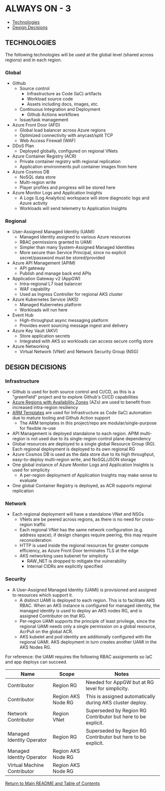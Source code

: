 # ALWAYS ON - 3

<!-- TOC -->
- [Technologies](#technologies)
- [Design Decisions](#design-decisions)
<!-- /TOC -->

## TECHNOLOGIES

The following technologies will be used at the global level (shared across regions) and in each region.

### Global

- Github
  - Source control
    - Infrastructure as Code (IaC) artifacts
    - Workload source code
    - Assets including docs, images, etc.
  - Continuous Integration and Deployment
    - Github Actions workflows
  - Issue/task management
- Azure Front Door (AFD)
  - Global load balancer across Azure regions
  - Optimized connectivity with anycast/split TCP
  - Web Access Firewall (WAF)
- DDoS Plan
  - Deployed globally, configured on regional VNets
- Azure Container Registry (ACR)
  - Private container registry with regional replication
  - Application environments pull container images from here
- Azure Cosmos DB
  - NoSQL data store
  - Multi-region write
  - Player profiles and progress will be stored here
- Azure Monitor Logs and Application Insights
  - A Logs (Log Analytics) workspace will store diagnostic logs and Azure activity
  - Workloads will send telemetry to Application Insights

### Regional

- User-Assigned Managed Identity (UAMI)
  - Managed Identity assigned to various Azure resources
  - RBAC permissions granted to UAMI
  - Simpler than many System-Assigned Managed Identities
  - More secure than Service Principal, since no explicit secret/password must be stored/provided
- Azure API Management (APIM)
  - API gateway
  - Publish and manage back end APIs
- Application Gateway v2 (AppGW)
  - Intra-regional L7 load balancer
  - WAF capability
  - Used as Ingress Controller for regional AKS cluster
- Azure Kubernetes Service (AKS)
  - Managed Kubernetes platform
  - Workloads will run here
- Event Hub
  - High-throughput async messaging platform
  - Provides event sourcing message ingest and delivery
- Azure Key Vault (AKV)
  - Store application secrets
  - Integrated with AKS so workloads can access secure config store
- Azure Networking
  - Virtual Network (VNet) and Network Security Group (NSG)

## DESIGN DECISIONS

### Infrastructure

- Github is used for both source control and CI/CD, as this is a "greenfield" project and to explore Github's CI/CD capabilities
- [Azure Regions with Availability Zones](https://docs.microsoft.com/azure/availability-zones/az-region) (AZs) are used to benefit from increased intra-region resiliency
- [ARM Templates](https://docs.microsoft.com/azure/azure-resource-manager/templates/) are used for Infrastructure as Code (IaC) automation due to mature tooling and Github Action support
  - The ARM templates in this project/repo are modular/single-purpose for flexible re-use
- API Management is deployed standalone to each region. APIM multi-region is not used due to its single-region control plane dependency
- Global resources are deployed to a single global Resource Group (RG). Each regional deployment is deployed to its own regional RG
- Azure Cosmos DB is used as the data store due to its high throughput, easy-to-deploy multi-region write, and NoSQL/JSON storage
- One global instance of Azure Monitor Logs and Application Insights is used for simplicity
  - A per-region deployment of Application Insights may make sense to evaluate
- One global Container Registry is deployed, as ACR supports regional replication

### Network

- Each regional deployment will have a standalone VNet and NSGs
  - VNets are be peered across regions, as there is no need for cross-region traffic
  - Each regional VNet has the same network configuration (e.g. address space); if design changes require peering, this may require reconsideration
  - HTTP is used inside the regional resources for greater compute efficiency, as Azure Front Door terminates TLS at the edge
  - AKS networking uses kubenet for simplicity
    - RAW_NET is dropped to mitigate the vulnerability
    - Internal CIDRs are explicitly specified

### Security

- A User-Assigned Managed Identity (UAMI) is provisioned and assigned to resources which support it.
  - A distinct UAMI is deployed to each region. This is to facilitate AKS RBAC. When an AKS instance is configured for managed identity, the managed identity is used to deploy an AKS nodes RG, and is assigned Contributor on that RG.
  - Per-region UAMI supports the principle of least privilege, since the regional UAMI needs only a single permission on a global resource, AcrPull on the global ACR.
  - AKS kubelet and pod identity are additionally configured with the regional UAMI. AKS deployment in turn creates another UAMI in the AKS Nodes RG.

For reference: the UAMI requires the following RBAC assignments so IaC and app deploys can succeed.

| **Name** | **Scope** | **Notes** |
| - | - | - |
| Contributor | Region RG | Needed for AppGW but at RG level for simplicity.
| Contributor | Region AKS Node RG | This is assigned automatically during AKS cluster deploy.
| Network Contributor | Region VNet | Superseded by Region RG Contributor but here to be explicit.
| Managed Identity Operator | Region RG | Superseded by Region RG Contributor but here to be explicit.
| Managed Identity Operator | Region AKS Node RG |
| Virtual Machine Contributor | Region AKS Node RG |

[Return to Main README and Table of Contents](../../README.md)